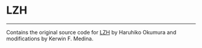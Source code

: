 # LZH

----

Contains the original source code for [LZH](https://en.wikipedia.org/wiki/LHA_(file_format))
by Haruhiko Okumura and modifications by Kerwin F. Medina.
